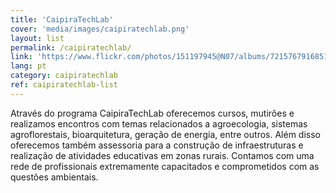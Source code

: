 ```yaml
---
title: 'CaipiraTechLab'
cover: 'media/images/caipiratechlab.png'
layout: list
permalink: /caipiratechlab/
link: 'https://www.flickr.com/photos/151197945@N07/albums/72157679168514796'
lang: pt
category: caipiratechlab
ref: caipiratechlab-list
---
```

Através do programa CaipiraTechLab oferecemos cursos, mutirões e realizamos encontros com temas relacionados a agroecologia, sistemas agroflorestais, bioarquitetura, geração de energia, entre outros. Além disso oferecemos também assessoria para a construção de infraestruturas e realização de atividades educativas em zonas rurais. Contamos com uma rede de profissionais extremamente capacitados e comprometidos com as questões ambientais.   
